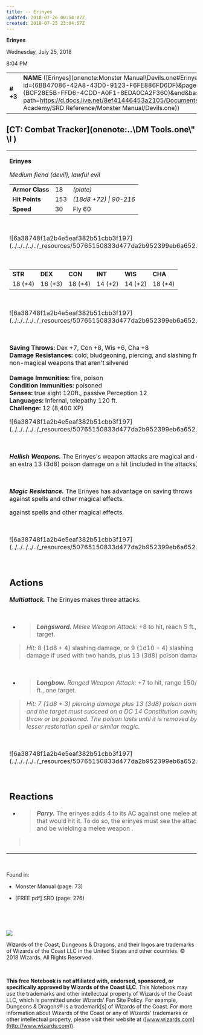 ```yaml
---
title: -- Erinyes
updated: 2018-07-26 00:54:07Z
created: 2018-07-25 23:04:57Z
---
```


**Erinyes**

Wednesday, July 25, 2018

8:04 PM

|           |                                                                                                                                                                                                                                                                                              |        |         |         |     |       |         |
|-----------|----------------------------------------------------------------------------------------------------------------------------------------------------------------------------------------------------------------------------------------------------------------------------------------------|--------|---------|---------|-----|-------|---------|
| **\# +3** | **NAME** ([Erinyes](onenote:Monster Manual\\Devils.one#Erinyes&section-id={6BB47086-42A8-43D0-9123-F6FE886FD6DF}&page-id={BCF28E5B-FFD6-4CDD-A0F1-8EDA0CA2F360}&end&base-path=https://d.docs.live.net/8ef41446453a2105/Documents/Adventure Academy/SRD Reference/Monster Manual/Devils.one)) | **18** | **153** | **153** | \-  | Notes | 8400 XP |

## [CT: Combat Tracker](onenote:..\\DM Tools.one\\" \l )

<table><tbody><tr class="odd"><td><p><strong>Erinyes</strong></p><p><em>Medium fiend (devil), lawful evil<br />
</em></p><table><tbody><tr class="odd"><td><strong>Armor Class</strong></td><td>18</td><td><em>(plate)</em></td></tr><tr class="even"><td><strong>Hit Points</strong></td><td>153</td><td><em>(18d8 +72) | 90-216</em></td></tr><tr class="odd"><td><strong>Speed</strong></td><td>30</td><td>Fly 60</td></tr></tbody></table><p> </p><p>![6a38748f1a2b4e5eaf382b51cbb3f197](../../../../../_resources/50765150833d477da2b952399eb6a652.png)</p><p> </p><table><tbody><tr class="odd"><td><strong>STR</strong></td><td><strong>DEX</strong></td><td><strong>CON</strong></td><td><strong>INT</strong></td><td><strong>WIS</strong></td><td><strong>CHA</strong></td></tr><tr class="even"><td>18 (+4)</td><td>16 (+3)</td><td>18 (+4)</td><td>14 (+2)</td><td>14 (+2)</td><td>18 (+4)</td></tr></tbody></table><p> </p><p>![6a38748f1a2b4e5eaf382b51cbb3f197](../../../../../_resources/50765150833d477da2b952399eb6a652.png)</p><p> </p><p><strong>Saving Throws:</strong> Dex +7, Con +8, Wis +6, Cha +8<br />
<strong>Damage Resistances:</strong> cold; bludgeoning, piercing, and slashing from non-magical weapons that aren't silvered<br />
<br />
<strong>Damage Immunities:</strong> fire, poison<br />
<strong>Condition Immunities:</strong> poisoned<br />
<strong>Senses:</strong> true sight 120ft., passive Perception 12<br />
<strong>Languages:</strong> Infernal, telepathy 120 ft.<br />
<strong>Challenge:</strong> 12 (8,400 XP)</p><p>![6a38748f1a2b4e5eaf382b51cbb3f197](../../../../../_resources/50765150833d477da2b952399eb6a652.png)</p><p> </p><p><em><strong>Hellish Weapons.</strong></em> The Erinyes's weapon attacks are magical and deal an extra 13 (3d8) poison damage on a hit (included in the attacks).</p><p> </p><p><em><strong>Magic Resistance.</strong></em> The Erinyes has advantage on saving throws against spells and other magical effects.</p><p>against spells and other magical effects.</p><p> </p><p>![6a38748f1a2b4e5eaf382b51cbb3f197](../../../../../_resources/50765150833d477da2b952399eb6a652.png)</p><p> </p><h2 id="actions"><strong>Actions<br />
</strong></h2><p><em><strong>Multiattack.</strong></em> The Erinyes makes three attacks.</p><p> </p><ul><li><blockquote><p><em><strong>Longsword.</strong> Melee Weapon Attack:</em> +8 to hit, reach 5 ft., one target.</p></blockquote></li></ul><blockquote><p><em>Hit:</em> 8 (1d8 + 4) slashing damage, or 9 (1d10 + 4) slashing damage if used with two hands, plus 13 (3d8) poison damage.</p></blockquote><p> </p><ul><li><blockquote><p><em><strong>Longbow.</strong> Ranged Weapon Attack:</em> +7 to hit, range 150/600 ft., one target.</p></blockquote></li></ul><blockquote><p><em>Hit: 7 (1d8 + 3) piercing damage plus 13 (3d8) poison damage, and the target must succeed on a DC 14 Constitution saving throw or be poisoned. The poison lasts until it is removed by the lesser restoration spell or similar magic.</em></p></blockquote><p> </p><p>![6a38748f1a2b4e5eaf382b51cbb3f197](../../../../../_resources/50765150833d477da2b952399eb6a652.png)</p><p> </p><h2 id="reactions"><strong>Reactions</strong></h2><ul><li><blockquote><p><em><strong>Parry.</strong></em> The erinyes adds 4 to its AC against one melee attack that would hit it. To do so, the erinyes must see the attacker and be wielding a melee weapon .</p></blockquote></li></ul><blockquote><p> </p></blockquote></td></tr></tbody></table>

 

Found in:

-   Monster Manual (page: 73)

-   \[FREE pdf\] SRD (page: 276)

 

 

![](tmp\media\image2.png)

Wizards of the Coast, Dungeons & Dragons, and their logos are trademarks of Wizards of the Coast LLC in the United States and other countries. © 2018 Wizards. All Rights Reserved.

 

**This free Notebook is not affiliated with, endorsed, sponsored, or specifically approved by Wizards of the Coast LLC**. This Notebook may use the trademarks and other intellectual property of Wizards of the Coast LLC, which is permitted under Wizards' Fan Site Policy. For example, Dungeons & Dragons® is a trademark\[s\] of Wizards of the Coast. For more information about Wizards of the Coast or any of Wizards' trademarks or other intellectual property, please visit their website at ([www.wizards.com](http://www.wizards.com)).
